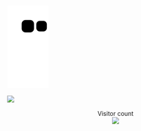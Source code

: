 ![snake gif](https://github.com/anuragdandge/anuragdandge/blob/output/github-contribution-grid-snake.svg)

<a href=#><img src="contributions.svg"></a>

<p align="center"> 
  Visitor count<br>
  <img src="https://profile-counter.glitch.me/anuragdandge/count.svg" />
</p>
